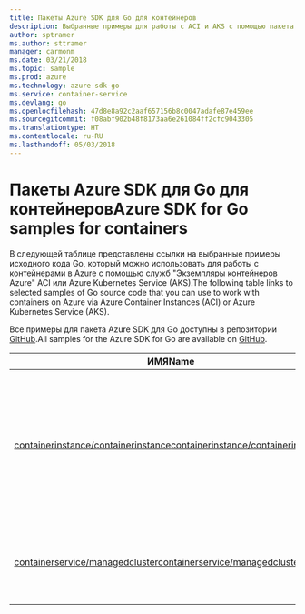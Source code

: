 ```yaml
---
title: Пакеты Azure SDK для Go для контейнеров
description: Выбранные примеры для работы с ACI и AKS с помощью пакета Azure SDK для Go.
author: sptramer
ms.author: sttramer
manager: carmonm
ms.date: 03/21/2018
ms.topic: sample
ms.prod: azure
ms.technology: azure-sdk-go
ms.service: container-service
ms.devlang: go
ms.openlocfilehash: 47d8e8a92c2aaf657156b8c0047adafe87e459ee
ms.sourcegitcommit: f08abf902b48f8173aa6e261084ff2cfc9043305
ms.translationtype: HT
ms.contentlocale: ru-RU
ms.lasthandoff: 05/03/2018
---
```

# <a name="azure-sdk-for-go-samples-for-containers"></a><span data-ttu-id="18747-103">Пакеты Azure SDK для Go для контейнеров</span><span class="sxs-lookup"><span data-stu-id="18747-103">Azure SDK for Go samples for containers</span></span>

<span data-ttu-id="18747-104">В следующей таблице представлены ссылки на выбранные примеры исходного кода Go, который можно использовать для работы с контейнерами в Azure с помощью служб "Экземпляры контейнеров Azure" ACI или Azure Kubernetes Service (AKS).</span><span class="sxs-lookup"><span data-stu-id="18747-104">The following table links to selected samples of Go source code that you can use to work with containers on Azure via Azure Container Instances (ACI) or Azure Kubernetes Service (AKS).</span></span> 

<span data-ttu-id="18747-105">Все примеры для пакета Azure SDK для Go доступны в репозитории [GitHub](https://github.com/Azure-Samples/azure-sdk-for-go-samples).</span><span class="sxs-lookup"><span data-stu-id="18747-105">All samples for the Azure SDK for Go are available on [GitHub](https://github.com/Azure-Samples/azure-sdk-for-go-samples).</span></span>

| <span data-ttu-id="18747-106">ИМЯ</span><span class="sxs-lookup"><span data-stu-id="18747-106">Name</span></span> | <span data-ttu-id="18747-107">ОПИСАНИЕ</span><span class="sxs-lookup"><span data-stu-id="18747-107">Description</span></span> |
|------|-------------|
| [<span data-ttu-id="18747-108">containerinstance/containerinstance</span><span class="sxs-lookup"><span data-stu-id="18747-108">containerinstance/containerinstance</span></span>](https://github.com/Azure-Samples/azure-sdk-for-go-samples/blob/master/containerinstance/containerinstance.go) | <span data-ttu-id="18747-109">Работа с группами контейнеров в службе "Экземпляры контейнеров Azure".</span><span class="sxs-lookup"><span data-stu-id="18747-109">Work with container groups in Azure Container Instances.</span></span> <span data-ttu-id="18747-110">Создание и изменение контейнеров в группе ACI.</span><span class="sxs-lookup"><span data-stu-id="18747-110">Create and modify containers in an ACI group.</span></span> |
| [<span data-ttu-id="18747-111">containerservice/managedcluster</span><span class="sxs-lookup"><span data-stu-id="18747-111">containerservice/managedcluster</span></span>](https://github.com/Azure-Samples/azure-sdk-for-go-samples/blob/master/containerservice/managedcluster.go) | <span data-ttu-id="18747-112">Создание, удаление и проверка клиентов Azure Kubernetes Service (AKS).</span><span class="sxs-lookup"><span data-stu-id="18747-112">Create, delete, and inspect Azure Kubernetes Service (AKS) clients.</span></span> |
